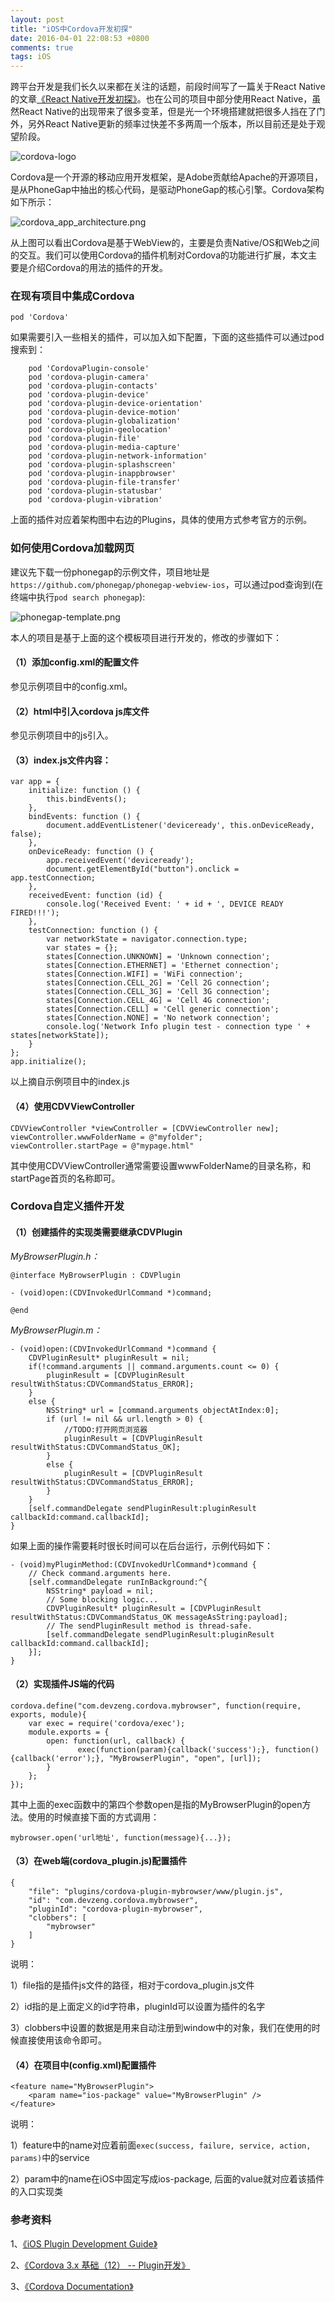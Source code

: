 ```yaml
---
layout: post
title: "iOS中Cordova开发初探"
date: 2016-04-01 22:08:53 +0800
comments: true
tags: iOS
---
```


跨平台开发是我们长久以来都在关注的话题，前段时间写了一篇关于React Native的文章[《React Native开发初探》](http://blog.devzeng.com/blog/hello-react-native.html)。也在公司的项目中部分使用React Native，虽然React Native的出现带来了很多变革，但是光一个环境搭建就把很多人挡在了门外，另外React Native更新的频率过快差不多两周一个版本，所以目前还是处于观望阶段。

![cordova-logo](/images/hello-cordova-ios/cordova-logo.png)

Cordova是一个开源的移动应用开发框架，是Adobe贡献给Apache的开源项目，是从PhoneGap中抽出的核心代码，是驱动PhoneGap的核心引擎。Cordova架构如下所示：

![cordova_app_architecture.png](/images/hello-cordova-ios/cordova_app_architecture.png)

从上图可以看出Cordova是基于WebView的，主要是负责Native/OS和Web之间的交互。我们可以使用Cordova的插件机制对Cordova的功能进行扩展，本文主要是介绍Cordova的用法的插件的开发。

### 在现有项目中集成Cordova

```
pod 'Cordova'
```

如果需要引入一些相关的插件，可以加入如下配置，下面的这些插件可以通过pod搜索到：

```
    pod 'CordovaPlugin-console'
    pod 'cordova-plugin-camera'
    pod 'cordova-plugin-contacts'
    pod 'cordova-plugin-device'
    pod 'cordova-plugin-device-orientation'
    pod 'cordova-plugin-device-motion'
    pod 'cordova-plugin-globalization'
    pod 'cordova-plugin-geolocation'
    pod 'cordova-plugin-file'
    pod 'cordova-plugin-media-capture'
    pod 'cordova-plugin-network-information'
    pod 'cordova-plugin-splashscreen'
    pod 'cordova-plugin-inappbrowser'
    pod 'cordova-plugin-file-transfer'
    pod 'cordova-plugin-statusbar'
    pod 'cordova-plugin-vibration'
```

上面的插件对应着架构图中右边的Plugins，具体的使用方式参考官方的示例。

### 如何使用Cordova加载网页

建议先下载一份phonegap的示例文件，项目地址是`https://github.com/phonegap/phonegap-webview-ios`，可以通过pod查询到(在终端中执行`pod search phonegap`):

![phonegap-template.png](/images/hello-cordova-ios/phonegap-template.png)

本人的项目是基于上面的这个模板项目进行开发的，修改的步骤如下：

#### （1）添加config.xml的配置文件

参见示例项目中的config.xml。

#### （2）html中引入cordova js库文件

参见示例项目中的js引入。

#### （3）index.js文件内容：

```
var app = {
    initialize: function () {
        this.bindEvents();
    },
    bindEvents: function () {
        document.addEventListener('deviceready', this.onDeviceReady, false);
    },
    onDeviceReady: function () {
        app.receivedEvent('deviceready');
        document.getElementById("button").onclick = app.testConnection;
    },
    receivedEvent: function (id) {
        console.log('Received Event: ' + id + ', DEVICE READY FIRED!!!');
    },
    testConnection: function () {
        var networkState = navigator.connection.type;
        var states = {};
        states[Connection.UNKNOWN] = 'Unknown connection';
        states[Connection.ETHERNET] = 'Ethernet connection';
        states[Connection.WIFI] = 'WiFi connection';
        states[Connection.CELL_2G] = 'Cell 2G connection';
        states[Connection.CELL_3G] = 'Cell 3G connection';
        states[Connection.CELL_4G] = 'Cell 4G connection';
        states[Connection.CELL] = 'Cell generic connection';
        states[Connection.NONE] = 'No network connection';
        console.log('Network Info plugin test - connection type ' + states[networkState]);
    }
};
app.initialize();
```

以上摘自示例项目中的index.js

#### （4）使用CDVViewController

```
CDVViewController *viewController = [CDVViewController new];
viewController.wwwFolderName = @"myfolder";
viewController.startPage = @"mypage.html"
```

其中使用CDVViewController通常需要设置wwwFolderName的目录名称，和startPage首页的名称即可。

### Cordova自定义插件开发

#### （1）创建插件的实现类需要继承CDVPlugin

*MyBrowserPlugin.h：*

```
@interface MyBrowserPlugin : CDVPlugin

- (void)open:(CDVInvokedUrlCommand *)command;

@end
```

*MyBrowserPlugin.m：*

```
- (void)open:(CDVInvokedUrlCommand *)command {
    CDVPluginResult* pluginResult = nil;
    if(!command.arguments || command.arguments.count <= 0) {
        pluginResult = [CDVPluginResult resultWithStatus:CDVCommandStatus_ERROR];
    }
    else {
        NSString* url = [command.arguments objectAtIndex:0];
        if (url != nil && url.length > 0) {
            //TODO:打开网页浏览器
            pluginResult = [CDVPluginResult resultWithStatus:CDVCommandStatus_OK];
        }
        else {
            pluginResult = [CDVPluginResult resultWithStatus:CDVCommandStatus_ERROR];
        }
    }
    [self.commandDelegate sendPluginResult:pluginResult callbackId:command.callbackId];
}
```

如果上面的操作需要耗时很长时间可以在后台运行，示例代码如下：

```
- (void)myPluginMethod:(CDVInvokedUrlCommand*)command {
    // Check command.arguments here.
    [self.commandDelegate runInBackground:^{
        NSString* payload = nil;
        // Some blocking logic...
        CDVPluginResult* pluginResult = [CDVPluginResult resultWithStatus:CDVCommandStatus_OK messageAsString:payload];
        // The sendPluginResult method is thread-safe.
        [self.commandDelegate sendPluginResult:pluginResult callbackId:command.callbackId];
    }];
}
```

#### （2）实现插件JS端的代码

```
cordova.define("com.devzeng.cordova.mybrowser", function(require, exports, module){
    var exec = require('cordova/exec');
    module.exports = {
        open: function(url, callback) {
               exec(function(param){callback('success');}, function(){callback('error');}, "MyBrowserPlugin", "open", [url]);
        }
    };
});
```

其中上面的exec函数中的第四个参数open是指的MyBrowserPlugin的open方法。使用的时候直接下面的方式调用：

```
mybrowser.open('url地址', function(message){...});
```

#### （3）在web端(cordova_plugin.js)配置插件

```
{
	"file": "plugins/cordova-plugin-mybrowser/www/plugin.js",
	"id": "com.devzeng.cordova.mybrowser",
	"pluginId": "cordova-plugin-mybrowser",
	"clobbers": [
		"mybrowser"
	]
}
```

说明：

1）file指的是插件js文件的路径，相对于cordova_plugin.js文件

2）id指的是上面定义的id字符串，pluginId可以设置为插件的名字

3）clobbers中设置的数据是用来自动注册到window中的对象，我们在使用的时候直接使用该命令即可。

#### （4）在项目中(config.xml)配置插件

```
<feature name="MyBrowserPlugin">
	<param name="ios-package" value="MyBrowserPlugin" />
</feature>
```

说明：

1）feature中的name对应着前面`exec(success, failure, service, action, params)`中的service

2）param中的name在iOS中固定写成ios-package, 后面的value就对应着该插件的入口实现类

### 参考资料

1、[《iOS Plugin Development Guide》](http://cordova.apache.org/docs/en/6.x/guide/platforms/ios/plugin.html)

2、[《Cordova 3.x 基础（12） -- Plugin开发》](http://rensanning.iteye.com/blog/2029362)

3、[《Cordova Documentation》](http://cordova.apache.org/docs/en/latest/guide/overview/)
